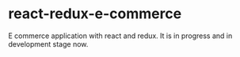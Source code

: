 # react-redux-e-commerce
E commerce application with react and redux. It is in progress and in development stage now.
